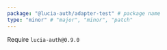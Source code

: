 ```yaml
---
package: "@lucia-auth/adapter-test" # package name
type: "minor" # "major", "minor", "patch"
---
```


Require `lucia-auth@0.9.0`
